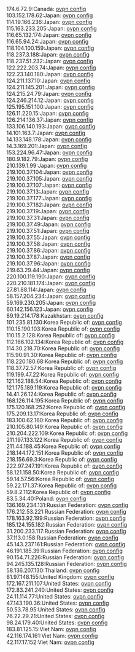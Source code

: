 174.6.72.9:Canada: [ovpn config](vpn/174_6_72_9.ovpn)  
103.152.178.62:Japan: [ovpn config](vpn/103_152_178_62.ovpn)  
114.19.166.236:Japan: [ovpn config](vpn/114_19_166_236.ovpn)  
115.163.233.205:Japan: [ovpn config](vpn/115_163_233_205.ovpn)  
116.65.132.174:Japan: [ovpn config](vpn/116_65_132_174.ovpn)  
116.65.94.24:Japan: [ovpn config](vpn/116_65_94_24.ovpn)  
118.104.100.159:Japan: [ovpn config](vpn/118_104_100_159.ovpn)  
118.237.3.188:Japan: [ovpn config](vpn/118_237_3_188.ovpn)  
118.237.51.232:Japan: [ovpn config](vpn/118_237_51_232.ovpn)  
122.222.203.74:Japan: [ovpn config](vpn/122_222_203_74.ovpn)  
122.23.140.180:Japan: [ovpn config](vpn/122_23_140_180.ovpn)  
124.211.137.10:Japan: [ovpn config](vpn/124_211_137_10.ovpn)  
124.211.145.201:Japan: [ovpn config](vpn/124_211_145_201.ovpn)  
124.215.24.79:Japan: [ovpn config](vpn/124_215_24_79.ovpn)  
124.246.214.12:Japan: [ovpn config](vpn/124_246_214_12.ovpn)  
125.195.151.100:Japan: [ovpn config](vpn/125_195_151_100.ovpn)  
126.11.220.15:Japan: [ovpn config](vpn/126_11_220_15.ovpn)  
126.214.136.37:Japan: [ovpn config](vpn/126_214_136_37.ovpn)  
133.106.140.193:Japan: [ovpn config](vpn/133_106_140_193.ovpn)  
14.101.163.7:Japan: [ovpn config](vpn/14_101_163_7.ovpn)  
14.133.148.178:Japan: [ovpn config](vpn/14_133_148_178.ovpn)  
14.3.169.201:Japan: [ovpn config](vpn/14_3_169_201.ovpn)  
153.224.96.47:Japan: [ovpn config](vpn/153_224_96_47.ovpn)  
180.9.182.79:Japan: [ovpn config](vpn/180_9_182_79.ovpn)  
210.139.1.99:Japan: [ovpn config](vpn/210_139_1_99.ovpn)  
219.100.37.104:Japan: [ovpn config](vpn/219_100_37_104.ovpn)  
219.100.37.105:Japan: [ovpn config](vpn/219_100_37_105.ovpn)  
219.100.37.107:Japan: [ovpn config](vpn/219_100_37_107.ovpn)  
219.100.37.13:Japan: [ovpn config](vpn/219_100_37_13.ovpn)  
219.100.37.177:Japan: [ovpn config](vpn/219_100_37_177.ovpn)  
219.100.37.182:Japan: [ovpn config](vpn/219_100_37_182.ovpn)  
219.100.37.19:Japan: [ovpn config](vpn/219_100_37_19.ovpn)  
219.100.37.31:Japan: [ovpn config](vpn/219_100_37_31.ovpn)  
219.100.37.49:Japan: [ovpn config](vpn/219_100_37_49.ovpn)  
219.100.37.51:Japan: [ovpn config](vpn/219_100_37_51.ovpn)  
219.100.37.55:Japan: [ovpn config](vpn/219_100_37_55.ovpn)  
219.100.37.58:Japan: [ovpn config](vpn/219_100_37_58.ovpn)  
219.100.37.86:Japan: [ovpn config](vpn/219_100_37_86.ovpn)  
219.100.37.87:Japan: [ovpn config](vpn/219_100_37_87.ovpn)  
219.100.37.96:Japan: [ovpn config](vpn/219_100_37_96.ovpn)  
219.63.29.44:Japan: [ovpn config](vpn/219_63_29_44.ovpn)  
220.100.119.190:Japan: [ovpn config](vpn/220_100_119_190.ovpn)  
220.210.181.174:Japan: [ovpn config](vpn/220_210_181_174.ovpn)  
27.81.88.114:Japan: [ovpn config](vpn/27_81_88_114.ovpn)  
58.157.204.234:Japan: [ovpn config](vpn/58_157_204_234.ovpn)  
59.169.230.205:Japan: [ovpn config](vpn/59_169_230_205.ovpn)  
60.142.156.123:Japan: [ovpn config](vpn/60_142_156_123.ovpn)  
89.19.214.178:Kazakhstan: [ovpn config](vpn/89_19_214_178.ovpn)  
101.235.81.130:Korea Republic of: [ovpn config](vpn/101_235_81_130.ovpn)  
110.15.190.103:Korea Republic of: [ovpn config](vpn/110_15_190_103.ovpn)  
110.15.2.128:Korea Republic of: [ovpn config](vpn/110_15_2_128.ovpn)  
112.166.102.134:Korea Republic of: [ovpn config](vpn/112_166_102_134.ovpn)  
114.30.218.70:Korea Republic of: [ovpn config](vpn/114_30_218_70.ovpn)  
115.90.91.30:Korea Republic of: [ovpn config](vpn/115_90_91_30.ovpn)  
118.220.180.68:Korea Republic of: [ovpn config](vpn/118_220_180_68.ovpn)  
118.37.72.57:Korea Republic of: [ovpn config](vpn/118_37_72_57.ovpn)  
119.199.47.22:Korea Republic of: [ovpn config](vpn/119_199_47_22.ovpn)  
121.162.188.54:Korea Republic of: [ovpn config](vpn/121_162_188_54.ovpn)  
121.175.189.119:Korea Republic of: [ovpn config](vpn/121_175_189_119.ovpn)  
14.41.26.124:Korea Republic of: [ovpn config](vpn/14_41_26_124.ovpn)  
168.126.114.195:Korea Republic of: [ovpn config](vpn/168_126_114_195.ovpn)  
175.120.168.252:Korea Republic of: [ovpn config](vpn/175_120_168_252.ovpn)  
175.209.13.17:Korea Republic of: [ovpn config](vpn/175_209_13_17.ovpn)  
183.100.62.160:Korea Republic of: [ovpn config](vpn/183_100_62_160.ovpn)  
210.105.80.149:Korea Republic of: [ovpn config](vpn/210_105_80_149.ovpn)  
210.204.222.109:Korea Republic of: [ovpn config](vpn/210_204_222_109.ovpn)  
211.197.133.122:Korea Republic of: [ovpn config](vpn/211_197_133_122.ovpn)  
211.44.188.45:Korea Republic of: [ovpn config](vpn/211_44_188_45.ovpn)  
218.144.172.151:Korea Republic of: [ovpn config](vpn/218_144_172_151.ovpn)  
218.156.69.3:Korea Republic of: [ovpn config](vpn/218_156_69_3.ovpn)  
222.97.247.191:Korea Republic of: [ovpn config](vpn/222_97_247_191.ovpn)  
58.121.158.50:Korea Republic of: [ovpn config](vpn/58_121_158_50.ovpn)  
59.14.57.56:Korea Republic of: [ovpn config](vpn/59_14_57_56.ovpn)  
59.22.171.37:Korea Republic of: [ovpn config](vpn/59_22_171_37.ovpn)  
59.8.2.112:Korea Republic of: [ovpn config](vpn/59_8_2_112.ovpn)  
83.5.34.40:Poland: [ovpn config](vpn/83_5_34_40.ovpn)  
136.169.234.131:Russian Federation: [ovpn config](vpn/136_169_234_131.ovpn)  
176.212.53.221:Russian Federation: [ovpn config](vpn/176_212_53_221.ovpn)  
178.163.92.199:Russian Federation: [ovpn config](vpn/178_163_92_199.ovpn)  
185.124.155.182:Russian Federation: [ovpn config](vpn/185_124_155_182.ovpn)  
31.200.233.117:Russian Federation: [ovpn config](vpn/31_200_233_117.ovpn)  
37.113.0.158:Russian Federation: [ovpn config](vpn/37_113_0_158.ovpn)  
45.143.237.161:Russian Federation: [ovpn config](vpn/45_143_237_161.ovpn)  
46.191.185.39:Russian Federation: [ovpn config](vpn/46_191_185_39.ovpn)  
90.154.71.226:Russian Federation: [ovpn config](vpn/90_154_71_226.ovpn)  
94.245.135.128:Russian Federation: [ovpn config](vpn/94_245_135_128.ovpn)  
58.136.207.130:Thailand: [ovpn config](vpn/58_136_207_130.ovpn)  
81.97.148.155:United Kingdom: [ovpn config](vpn/81_97_148_155.ovpn)  
172.167.211.107:United States: [ovpn config](vpn/172_167_211_107.ovpn)  
172.83.241.240:United States: [ovpn config](vpn/172_83_241_240.ovpn)  
24.11.114.77:United States: [ovpn config](vpn/24_11_114_77.ovpn)  
47.143.190.36:United States: [ovpn config](vpn/47_143_190_36.ovpn)  
50.53.78.95:United States: [ovpn config](vpn/50_53_78_95.ovpn)  
76.22.29.21:United States: [ovpn config](vpn/76_22_29_21.ovpn)  
98.24.179.40:United States: [ovpn config](vpn/98_24_179_40.ovpn)  
183.81.125.15:Viet Nam: [ovpn config](vpn/183_81_125_15.ovpn)  
42.116.174.161:Viet Nam: [ovpn config](vpn/42_116_174_161.ovpn)  
42.117.17.152:Viet Nam: [ovpn config](vpn/42_117_17_152.ovpn)  
